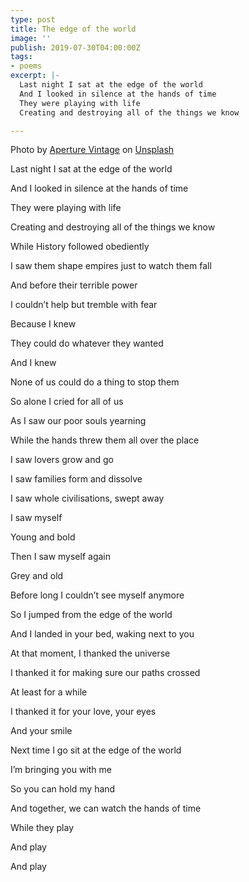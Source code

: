 ```yaml
---
type: post
title: The edge of the world
image: ''
publish: 2019-07-30T04:00:00Z
tags:
- poems
excerpt: |-
  Last night I sat at the edge of the world
  And I looked in silence at the hands of time
  They were playing with life
  Creating and destroying all of the things we know

---
```

Photo by [Aperture Vintage](https://unsplash.com/@aperturevintage?utm_source=unsplash&utm_medium=referral&utm_content=creditCopyText) on [Unsplash](https://unsplash.com/?utm_source=unsplash&utm_medium=referral&utm_content=creditCopyText)

Last night I sat at the edge of the world

And I looked in silence at the hands of time

They were playing with life

Creating and destroying all of the things we know

While History followed obediently

I saw them shape empires just to watch them fall

And before their terrible power

I couldn’t help but tremble with fear

Because I knew

They could do whatever they wanted

And I knew

None of us could do a thing to stop them

So alone I cried for all of us

As I saw our poor souls yearning

While the hands threw them all over the place

I saw lovers grow and go

I saw families form and dissolve

I saw whole civilisations, swept away

I saw myself

Young and bold

Then I saw myself again

Grey and old

Before long I couldn’t see myself anymore

So I jumped from the edge of the world

And I landed in your bed, waking next to you

At that moment, I thanked the universe

I thanked it for making sure our paths crossed

At least for a while

I thanked it for your love, your eyes

And your smile

Next time I go sit at the edge of the world

I’m bringing you with me

So you can hold my hand

And together, we can watch the hands of time

While they play

And play

And play